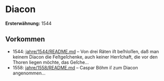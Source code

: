 # Diacon

**Ersterwähnung:** 1544

## Vorkommen
- 1544: [jahre/1544/README.md](../jahre/1544/README.md) – Von drei Räten iſt
beſhloſſen, daß man keinem Diacon die Feſtgeſchenke, auch
keiner Herrſchaft, die vor den Thoren liegen möchte, das
Geſche...
- 1558: [jahre/1558/README.md](../jahre/1558/README.md) – Caspar Böhm iſ zum Diacon angenommen...
